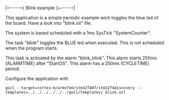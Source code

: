|=-----=[ Blink example ]=-----=|

This application is a simple periodic example wich toggles the blue led of the board.
Have a look into "blink.oil" file.

The system is based scheduled with a 1ms SysTick "SystemCounter".

The task "blink" toggles the BLUE led when executed.
This is not scheduled when the program starts.

This task is activated by the alarm "blink_blink".
This alarm starts 250ms (ALARMTIME) after "StartOS".
This alarm has a 250ms (CYCLETIME) period.

Configure the application with

`
goil --target=cortex-m/armv7em/stm32f407/stm32f4discovery --templates=../../../../../../goil/templates/ blink.oil
`
